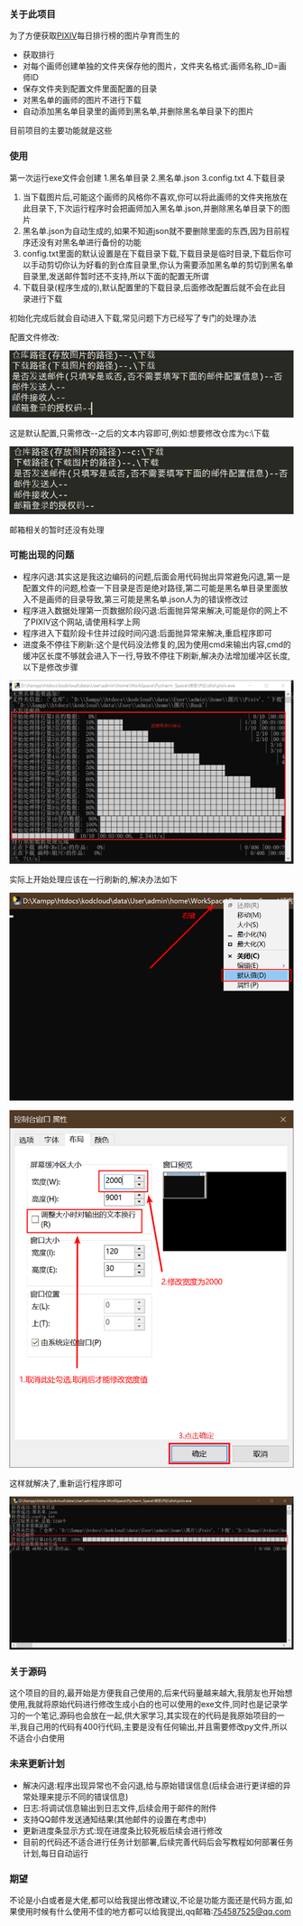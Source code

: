 ### 关于此项目

为了方便获取[PIXIV](https://www.pixiv.net/)每日排行榜的图片孕育而生的

- 获取排行
- 对每个画师创建单独的文件夹保存他的图片，文件夹名格式:画师名称_ID=画师ID
- 保存文件夹到配置文件里面配置的目录
- 对黑名单的画师的图片不进行下载
- 自动添加黑名单目录里的画师到黑名单,并删除黑名单目录下的图片

目前项目的主要功能就是这些

### 使用

第一次运行exe文件会创建 1.黑名单目录 2.黑名单.json 3.config.txt 4.下载目录

1. 当下载图片后,可能这个画师的风格你不喜欢,你可以将此画师的文件夹拖放在此目录下,下次运行程序时会把画师加入黑名单.json,并删除黑名单目录下的图片
2. 黑名单.json为自动生成的,如果不知道json就不要删除里面的东西,因为目前程序还没有对黑名单进行备份的功能
3. config.txt里面的默认设置是在下载目录下载,下载目录是临时目录,下载后你可以手动剪切你认为好看的到仓库目录里,你认为需要添加黑名单的剪切到黑名单目录里,发送邮件暂时还不支持,所以下面的配置无所谓
4. 下载目录(程序生成的),默认配置里的下载目录,后面修改配置后就不会在此目录进行下载

初始化完成后就会自动进入下载,常见问题下方已经写了专门的处理办法

配置文件修改:

![默认配置](.\Pictures\配置信息.png)

这是默认配置,只需修改--之后的文本内容即可,例如:想要修改仓库为c:\下载

![修改后](.\Pictures\修改.png)

邮箱相关的暂时还没有处理

### 可能出现的问题

- 程序闪退:其实这是我这边编码的问题,后面会用代码抛出异常避免闪退,第一是配置文件的问题,检查一下目录是否是绝对路径,第二可能是黑名单目录里面放入不是画师的目录导致,第三可能是黑名单.json人为的错误修改过
- 程序进入数据处理第一页数据阶段闪退:后面抛异常来解决,可能是你的网上不了PIXIV这个网站,请使用科学上网
- 程序进入下载阶段卡住并过段时间闪退:后面抛异常来解决,重启程序即可
- 进度条不停往下刷新:这个是代码没法修复的,因为使用cmd来输出内容,cmd的缓冲区长度不够就会进入下一行,导致不停往下刷新,解决办法增加缓冲区长度,以下是修改步骤

![进度条问题](.\Pictures\进度条问题.png)

实际上开始处理应该在一行刷新的,解决办法如下

![1](.\Pictures\解决1.png)

![2](.\Pictures\解决2.png)

这样就解决了,重新运行程序即可

![解决后](.\Pictures\完成后.png)

### 关于源码

这个项目的目的,最开始是方便我自己使用的,后来代码量越来越大,我朋友也开始想使用,我就将原始代码进行修改生成小白的也可以使用的exe文件,同时也是记录学习的一个笔记,源码也会放在一起,供大家学习,其实现在的代码是我原始项目的一半,我自己用的代码有400行代码,主要是没有任何输出,并且需要修改py文件,所以不适合小白使用

### 未来更新计划

- 解决闪退:程序出现异常也不会闪退,给与原始错误信息(后续会进行更详细的异常处理来提示不同的错误信息)
- 日志:将调试信息输出到日志文件,后续会用于邮件的附件
- 支持QQ邮件发送通知结果(其他邮件的设置在考虑中)
- 更新进度条显示方式:现在进度条比较死板后续会进行修改
- 目前的代码还不适合进行任务计划部署,后续完善代码后会写教程如何部署任务计划,每日自动运行

### 期望

不论是小白或者是大佬,都可以给我提出修改建议,不论是功能方面还是代码方面,如果使用时候有什么使用不佳的地方都可以给我提出,qq邮箱:754587525@qq.com